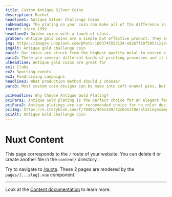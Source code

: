 ```yaml
---
title: Custom Antique Silver Coins
description: Rachel
headline1: Antique Silver Challenge Coins
subHeading: The plating on your coin can make all of the difference in your design. Antique Gold can add a classic and bold look to your coin. It provides extra contrast to make sure your coin stands out.
teaser: since 1999
headline2: Golden coins with a touch of class.
grabber: Antique gold coins are a simple but effective product. They are extremely versatile and adaptable, with a variety of uses that are only limited by your imagination.
img: https://images.unsplash.com/photo-1603745553134-e0267f10f585?ixid=MXwxMjA3fDB8MHxwaG90by1wYWdlfHx8fGVufDB8fHw%3D&ixlib=rb-1.2.1&auto=format&fit=crop&crop=focalpoint&fp-x=.565&fp-y=.55&w=1184&h=1376&q=80
imgAlt: Antique gold challenge coin
para1: Our coins are struck from the highest quality metal to ensure a beautiful, classy, and durable product.
para2: There are several different kinds of printing processes and it can be overwhelming to do the research and know what best fits your design. That’s why we work with you every step of the way to ensure you’ll love the final product.
ulHeadline: Antique gold coins are great for
ex1: Clubs
ex2: Sporting events
ex3: Fundraising campaigns
headline3: What production method should I choose?
para3: Most custom coin designs can be made into soft enamel pins, but this process often works best with designs that have minimal lines and clearly defined areas of color. These details are important because the colored areas sit slightly recessed, below the metal separations. If you’re not sure which type of pin to choose, don’t worry! Just ask, and we can provide suggestions from our experienced team.

pciHeadline: Why Choose Antique Gold Plating?
pciPara1: Antique Gold plating is the perfect choice for an elegant feel to your coin. This plating provides contrast between raised and recessed areas that will make any text on your coin easier to read. This plating is available at a small up-charge, just ask us and we can provide pricing options!
pciPara2: Antique platings are our recommended choice for no color designs. With the added contrast, your design is sure to stand out. All metal areas are dulled in the plating process when you choose antique gold, so your coin will have less noticeable scratches and dents as time goes on. Antique gold plating is a great choice for a classy but durable coin.
pciImg: https://a.storyblok.com/f/78493/495x349/32c0a5378e/platingexample_antiquegold.png
pciAlt: Antique Gold Challenge Coin
---
```


# Nuxt Content

This page corresponds to the `/` route of your website. You can delete it or create another file in the `content/` directory.

Try to navigate to [/quote](/quote). These 2 pages are rendered by the `pages/[...slug].vue` component.

---

Look at the [Content documentation](https://content.nuxtjs.org/) to learn more.
